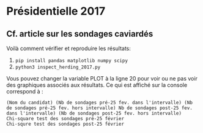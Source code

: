 # Présidentielle 2017

## Cf. article sur les sondages caviardés

Voilà comment vérifier et reproduire les résultats:

1. `pip install pandas matplotlib numpy scipy` 
2. `python3 inspect_herding_2017.py` 

Vous pouvez changer la variable PLOT à la ligne 20 pour voir ou ne pas voir des graphiques associés aux résultats. Ce qui est affiché sur la console correspond à :

```
(Nom du candidat) (Nb de sondages pré-25 fev. dans l'intervalle) (Nb de sondages pré-25 fev. hors intervalle) Nb de sondages post-25 fev. dans l'intervalle) (Nb de sondages post-25 fev. hors intervalle)
Chi-square test des sondages pré-25 février 
Chi-squre test des sondages post-25 février
```

